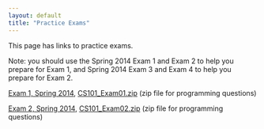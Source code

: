 ```yaml
---
layout: default
title: "Practice Exams"
---
```


This page has links to practice exams.

Note: you should use the Spring 2014 Exam 1 and Exam 2 to help you prepare for Exam 1, and Spring 2014 Exam 3 and Exam 4 to help you prepare for Exam 2.

[Exam 1, Spring 2014](cs101-spring2014-exam01.pdf), [CS101\_Exam01.zip](CS101_Exam01.zip) (zip file for programming questions)

[Exam 2, Spring 2014](cs101-spring2014-exam02.pdf), [CS101\_Exam02.zip](CS101_Exam02.zip) (zip file for programming questions)
